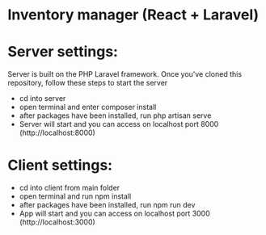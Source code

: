 ﻿# Inventory manager (React + Laravel)

# Server settings: 
Server is built on the PHP Laravel framework. Once you've cloned this repository, follow these steps to start the server

- cd into server
- open terminal and enter composer install
- after packages have been installed, run php artisan serve
- Server will start and you can access on localhost port 8000 (http://localhost:8000)

# Client settings: 

- cd into client from main folder
- open terminal and run npm install
- after packages have been installed, run npm run dev
- App will start and you can access on localhost port 3000 (http://localhost:3000)
